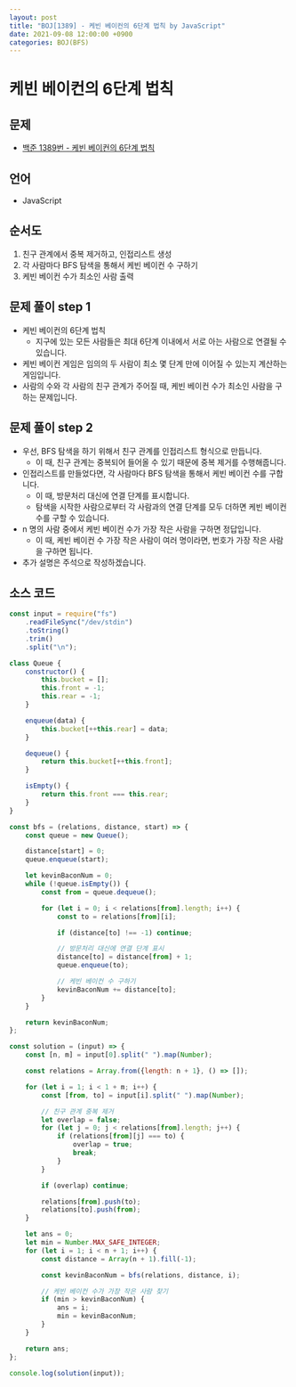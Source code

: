 ```yaml
---
layout: post
title: "BOJ[1389] - 케빈 베이컨의 6단계 법칙 by JavaScript"
date: 2021-09-08 12:00:00 +0900
categories: BOJ(BFS)
---
```


# 케빈 베이컨의 6단계 법칙

## 문제

- [백준 1389번 - 케빈 베이컨의 6단계 법칙](https://www.acmicpc.net/problem/1389)

## 언어

- JavaScript

## 순서도

1. 친구 관계에서 중복 제거하고, 인접리스트 생성
2. 각 사람마다 BFS 탐색을 통해서 케빈 베이컨 수 구하기
3. 케빈 베이컨 수가 최소인 사람 출력

## 문제 풀이 step 1

- 케빈 베이컨의 6단계 법칙
  - 지구에 있는 모든 사람들은 최대 6단계 이내에서 서로 아는 사람으로 연결될 수 있습니다.
- 케빈 베이컨 게임은 임의의 두 사람이 최소 몇 단계 만에 이어질 수 있는지 계산하는 게임입니다.
- 사람의 수와 각 사람의 친구 관계가 주어질 때, 케빈 베이컨 수가 최소인 사람을 구하는 문제입니다.

## 문제 풀이 step 2

- 우선, BFS 탐색을 하기 위해서 친구 관계를 인접리스트 형식으로 만듭니다.
  - 이 때, 친구 관계는 중복되어 들어올 수 있기 때문에 중복 제거를 수행해줍니다.
- 인접리스트를 만들었다면, 각 사람마다 BFS 탐색을 통해서 케빈 베이컨 수를 구합니다.
  - 이 때, 방문처리 대신에 연결 단계를 표시합니다.
  - 탐색을 시작한 사람으로부터 각 사람과의 연결 단계를 모두 더하면 케빈 베이컨 수를 구할 수 있습니다.
- n 명의 사람 중에서 케빈 베이컨 수가 가장 작은 사람을 구하면 정답입니다.
  - 이 때, 케빈 베이컨 수 가장 작은 사람이 여러 명이라면, 번호가 가장 작은 사람을 구하면 됩니다.
- 추가 설명은 주석으로 작성하겠습니다.

## 소스 코드

```javascript
const input = require("fs")
	.readFileSync("/dev/stdin")
	.toString()
	.trim()
	.split("\n");

class Queue {
	constructor() {
		this.bucket = [];
		this.front = -1;
		this.rear = -1;
	}

	enqueue(data) {
		this.bucket[++this.rear] = data;
	}

	dequeue() {
		return this.bucket[++this.front];
	}

	isEmpty() {
		return this.front === this.rear;
	}
}

const bfs = (relations, distance, start) => {
	const queue = new Queue();

	distance[start] = 0;
	queue.enqueue(start);

	let kevinBaconNum = 0;
	while (!queue.isEmpty()) {
		const from = queue.dequeue();

		for (let i = 0; i < relations[from].length; i++) {
			const to = relations[from][i];

			if (distance[to] !== -1) continue;

			// 방문처리 대신에 연결 단계 표시
			distance[to] = distance[from] + 1;
			queue.enqueue(to);

			// 케빈 베이컨 수 구하기
			kevinBaconNum += distance[to];
		}
	}

	return kevinBaconNum;
};

const solution = (input) => {
	const [n, m] = input[0].split(" ").map(Number);

	const relations = Array.from({length: n + 1}, () => []);

	for (let i = 1; i < 1 + m; i++) {
		const [from, to] = input[i].split(" ").map(Number);

		// 친구 관계 중복 제거
		let overlap = false;
		for (let j = 0; j < relations[from].length; j++) {
			if (relations[from][j] === to) {
				overlap = true;
				break;
			}
		}

		if (overlap) continue;

		relations[from].push(to);
		relations[to].push(from);
	}

	let ans = 0;
	let min = Number.MAX_SAFE_INTEGER;
	for (let i = 1; i < n + 1; i++) {
		const distance = Array(n + 1).fill(-1);

		const kevinBaconNum = bfs(relations, distance, i);

		// 케빈 베이컨 수가 가장 작은 사람 찾기
		if (min > kevinBaconNum) {
			ans = i;
			min = kevinBaconNum;
		}
	}

	return ans;
};

console.log(solution(input));
```

